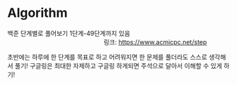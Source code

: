 # Algorithm
백준 단계별로 풀어보기
1단계-49단계까지 있음
　　　
   　
    　
     　
      　　　
   　
    　
     　
　
링크:
https://www.acmicpc.net/step
　
 　
  　
   　　　　　　　
   　
    　
     　　　　
   　
    　
     　
       　
        　


초반에는 하루에 한 단계를 목표로 하고
어려워지면 한 문제를 풀더라도 스스로 생각해서 풀기!
구글링은 최대한 자제하고
구글링 하게되면 주석으로 달아서
이해할 수 있게 하기!
